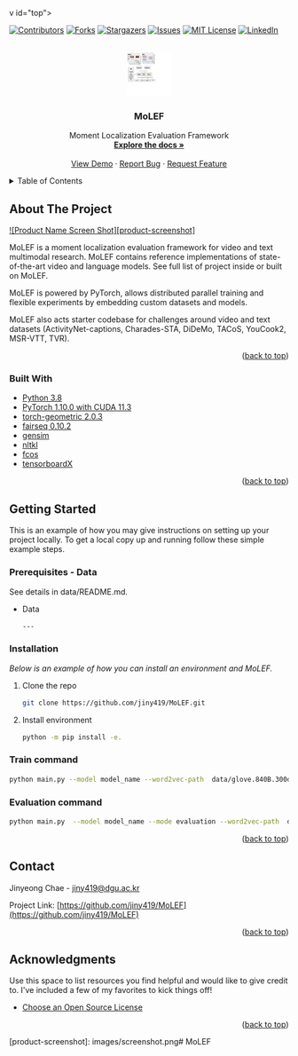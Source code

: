 v id="top"></div>
<!--
*** Thanks for checking out the Best-README-Template. If you have a suggestion
*** that would make this better, please fork the repo and create a pull request
*** or simply open an issue with the tag "enhancement".
*** Don't forget to give the project a star!
*** Thanks again! Now go create something AMAZING! :D
-->



<!-- PROJECT SHIELDS -->
<!--
*** I'm using markdown "reference style" links for readability.
*** Reference links are enclosed in brackets [ ] instead of parentheses ( ).
*** See the bottom of this document for the declaration of the reference variables
*** for contributors-url, forks-url, etc. This is an optional, concise syntax you may use.
*** https://www.markdownguide.org/basic-syntax/#reference-style-links
-->
[![Contributors][contributors-shield]][contributors-url]
[![Forks][forks-shield]][forks-url]
[![Stargazers][stars-shield]][stars-url]
[![Issues][issues-shield]][issues-url]
[![MIT License][license-shield]][license-url]
[![LinkedIn][linkedin-shield]][linkedin-url]



<!-- PROJECT LOGO -->
<br />
<div align="center">
  <a href="https://github.com/jiny419/MoLEF">
    <img src="imgs/framework.pdf" alt="Logo" width="80" height="80">
  </a>

  <h3 align="center">MoLEF</h3>

  <p align="center">
    Moment Localization Evaluation Framework
    <br />
    <a href="https://github.com/othneildrew/Best-README-Template"><strong>Explore the docs »</strong></a>
    <br />
    <br />
    <a href="https://github.com/othneildrew/Best-README-Template">View Demo</a>
    ·
    <a href="https://github.com/othneildrew/Best-README-Template/issues">Report Bug</a>
    ·
    <a href="https://github.com/othneildrew/Best-README-Template/issues">Request Feature</a>
  </p>
</div>



<!-- TABLE OF CONTENTS -->
<details>
  <summary>Table of Contents</summary>
  <ol>
    <li>
      <a href="#about-the-project">About The Project</a>
      <ul>
        <li><a href="#built-with">Built With</a></li>
      </ul>
    </li>
    <li>
      <a href="#getting-started">Getting Started</a>
      <ul>
        <li><a href="#prerequisites">Prerequisites</a></li>
        <li><a href="#installation">Installation</a></li>
      </ul>
    </li>
    <li><a href="#contact">Contact</a></li>
    <li><a href="#acknowledgments">Acknowledgments</a></li>
  </ol>
</details>



<!-- ABOUT THE PROJECT -->
## About The Project

[![Product Name Screen Shot][product-screenshot]](https://example.com)

MoLEF is a moment localization evaluation framework for video and text multimodal research. MoLEF contains reference implementations of state-of-the-art video and language models. See full list of project inside or built on MoLEF.

MoLEF is powered by PyTorch, allows distributed parallel training and flexible experiments by embedding custom datasets and models. 

MoLEF also acts starter codebase for challenges around video and text datasets (ActivityNet-captions, Charades-STA, DiDeMo, TACoS, YouCook2, MSR-VTT, TVR). 


<p align="right">(<a href="#top">back to top</a>)</p>



### Built With

* [Python 3.8](https://nextjs.org/)
* [PyTorch 1.10.0 with CUDA 11.3](https://reactjs.org/)
* [torch-geometric 2.0.3](https://vuejs.org/)
* [fairseq 0.10.2](https://angular.io/)
* [gensim](https://svelte.dev/)
* [nltkl](https://laravel.com)
* [fcos](https://getbootstrap.com)
* [tensorboardX](https://jquery.com)

<p align="right">(<a href="#top">back to top</a>)</p>



<!-- GETTING STARTED -->
## Getting Started

This is an example of how you may give instructions on setting up your project locally.
To get a local copy up and running follow these simple example steps.

### Prerequisites - Data

See details in data/README.md.
* Data
  ```sh
  ---
  ```

### Installation

_Below is an example of how you can install an environment and MoLEF._

1. Clone the repo
   ```sh
   git clone https://github.com/jiny419/MoLEF.git
   ```
2. Install environment 
   ```sh
   python -m pip install -e. 
   ```
### Train command

```sh
python main.py --model model_name --word2vec-path  data/glove.840B.300d.bin --dataset Tacos --feature-path data/tacos/org  --train-data data/tacos/train_data.json --val-data data/tacos/val_data.json  --test-data data/tacos/test_data.json --max-num-epochs 20  --warmup-updates 300 --warmup-init-lr 1e-06 --lr 8e-4 --weight-decay 1e-7 --model-saved-path results/ --cfg code/configs/model_name.yml 
```

### Evaluation command 

```sh
python main.py  --model model_name --mode evaluation --word2vec-path  data/glove.840B.300d.bin --dataset Tacos --feature-path  data/tacos/org  --train-data data/tacos/train_data.json --val-data  data/tacos/val_data.json  --test-data  data/tacos/test_data.json --max-num-epochs 20  --warmup-updates 300 --warmup-init-lr 1e-06 --lr 8e-4 --weight-decay 1e-7 --model-saved-path results/ --cfg code/configs/model_name.yml 
```

<p align="right">(<a href="#top">back to top</a>)</p>


<!-- CONTACT -->
## Contact

Jinyeong Chae - jiny419@dgu.ac.kr

Project Link: [https://github.com/jiny419/MoLEF](https://github.com/jiny419/MoLEF)

<p align="right">(<a href="#top">back to top</a>)</p>



<!-- ACKNOWLEDGMENTS -->
## Acknowledgments

Use this space to list resources you find helpful and would like to give credit to. I've included a few of my favorites to kick things off!

* [Choose an Open Source License](https://choosealicense.com)

<p align="right">(<a href="#top">back to top</a>)</p>



<!-- MARKDOWN LINKS & IMAGES -->
<!-- https://www.markdownguide.org/basic-syntax/#reference-style-links -->
[contributors-shield]: https://img.shields.io/github/contributors/othneildrew/Best-README-Template.svg?style=for-the-badge
[contributors-url]: https://github.com/othneildrew/Best-README-Template/graphs/contributors
[forks-shield]: https://img.shields.io/github/forks/othneildrew/Best-README-Template.svg?style=for-the-badge
[forks-url]: https://github.com/othneildrew/Best-README-Template/network/members
[stars-shield]: https://img.shields.io/github/stars/othneildrew/Best-README-Template.svg?style=for-the-badge
[stars-url]: https://github.com/othneildrew/Best-README-Template/stargazers
[issues-shield]: https://img.shields.io/github/issues/othneildrew/Best-README-Template.svg?style=for-the-badge
[issues-url]: https://github.com/othneildrew/Best-README-Template/issues
[license-shield]: https://img.shields.io/github/license/othneildrew/Best-README-Template.svg?style=for-the-badge
[license-url]: https://github.com/othneildrew/Best-README-Template/blob/master/LICENSE.txt
[linkedin-shield]: https://img.shields.io/badge/-LinkedIn-black.svg?style=for-the-badge&logo=linkedin&colorB=555
[linkedin-url]: https://linkedin.com/in/othneildrew
[product-screenshot]: images/screenshot.png# MoLEF
